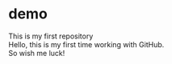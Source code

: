 # demo
This is my first repository
<br>
Hello, this is my first time working with GitHub.
<br>
So wish me luck!
